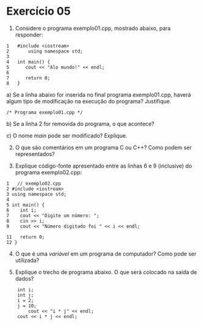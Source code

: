 # Exercício 05

1. Considere o programa exemplo01.cpp, mostrado abaixo, para responder:

```
1	#include <iostream>
2       using namespace std;
3       
4 	int main() {
5  	   cout << "Alo mundo!" << endl;
6
7  	   return 0;
8 	}
```

a) Se a linha abaixo for inserida no final programa exemplo01.cpp, haverá algum tipo de modificação na execução do programa? Justifique.

`
/* Programa exemplo01.cpp */
`

b) Se a linha 2 for removida do programa, o que acontece?

c) O nome _main_ pode ser modificado? Explique.


2. O que são comentários em um programa C ou C++? Como podem ser representados?

3. Explique código-fonte apresentado entre as linhas 6 e 9 (inclusive) do programa exemplo02.cpp:

```
1   // exemplo02.cpp
2 #include <iostream>
3 using namespace std;
4       
5 int main() {
6    int i;
7    cout << "Digite um número: ";
8    cin >> i;
9    cout << "Número digitado foi " << i << endl;

11   return 0;
12 }
```

4. O que é uma _variável_ em um programa de computador? Como pode ser utilizada?


5. Explique o trecho de programa abaixo. O que será colocado na saída de dados?

```
	int i; 
	int j;
	i = 2;
	j = 10;
        cout << "i * j" << endl;
	cout << i * j << endl; 

```

